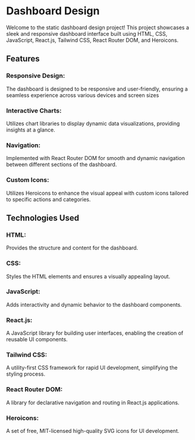 # Dashboard Design
Welcome to the static dashboard design project! This project showcases a sleek and responsive dashboard interface built using HTML, CSS, JavaScript, React.js, Tailwind CSS, React Router DOM, and Heroicons.

## Features

### Responsive Design: 
The dashboard is designed to be responsive and user-friendly, ensuring a seamless experience across various devices and screen sizes

### Interactive Charts:
 Utilizes chart libraries to display dynamic data visualizations, providing insights at a glance.

### Navigation: 
Implemented with React Router DOM for smooth and dynamic navigation between different sections of the dashboard.

### Custom Icons: 
Utilizes Heroicons to enhance the visual appeal with custom icons tailored to specific actions and categories.

## Technologies Used

### HTML:
 Provides the structure and content for the dashboard.

### CSS:
 Styles the HTML elements and ensures a visually appealing layout.

### JavaScript: 
Adds interactivity and dynamic behavior to the dashboard components.

### React.js: 
A JavaScript library for building user interfaces, enabling the creation of reusable UI components.

### Tailwind CSS: 
A utility-first CSS framework for rapid UI development, simplifying the styling process.

### React Router DOM: 
A library for declarative navigation and routing in React.js applications.

### Heroicons: 
A set of free, MIT-licensed high-quality SVG icons for UI development.
